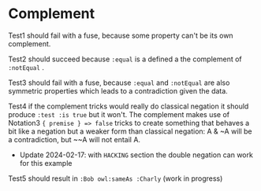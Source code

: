 # Complement

Test1 should fail with a fuse, because some property can't be its own complement.

Test2 should succeed because `:equal` is a defined a the complement of `:notEqual` .

Test3 should fail with a fuse, because `:equal` and `:notEqual` are also symmetric properties which leads to a contradiction given the data.

Test4 if the complement tricks would really do classical negation it should produce `:test :is true` but it won't. The complement makes use of Notation3 `{ premise } => false` tricks to create something that behaves a bit like a negation but a weaker form than classical negation: A & ~A will be a contradiction, but ~~A will not entail A.
  - Update 2024-02-17: with `HACKING` section the double negation can work for this example

Test5 should result in `:Bob owl:sameAs :Charly` (work in progress)
